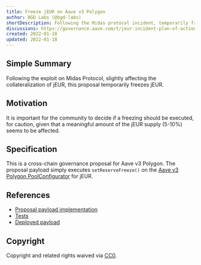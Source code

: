 ```yaml
---
title: Freeze jEUR on Aave v3 Polygon
author: BGD Labs (@bgd-labs)
shortDescription: Following the Midas protocol incident, temporarily freeze jEUR
discussions: https://governance.aave.com/t/jeur-incident-plan-of-action/11379
created: 2022-01-18
updated: 2022-01-18
---
```


## Simple Summary

Following the exploit on Midas Protocol, slightly affecting the collateralization of jEUR, this proposal temporarily freezes jEUR. 

## Motivation

It is important for the community to decide if a freezing should be executed, for caution, given that a meaningful amount of the jEUR supply (5-10%) seems to be affected.

## Specification

This is a cross-chain governance proposal for Aave v3 Polygon.
The proposal payload simply executes `setReserveFreeze()` on the [Aave v3 Polygon PoolConfigurator](https://polygonscan.com/address/0x8145eddDf43f50276641b55bd3AD95944510021E) for jEUR.

## References

- [Proposal payload implementation](TBA)
- [Tests](TBA)
- [Deployed payload](TBA)

## Copyright

Copyright and related rights waived via [CC0](https://creativecommons.org/publicdomain/zero/1.0/).
